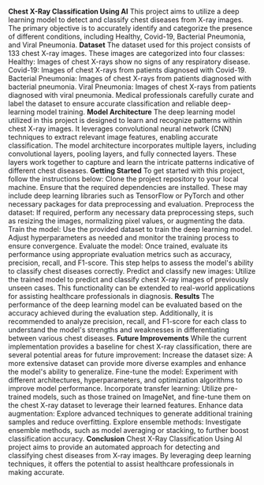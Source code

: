 **Chest X-Ray Classification Using AI**
This project aims to utilize a deep learning model to detect and classify chest diseases from X-ray images. The primary objective is to accurately identify and categorize the presence of different conditions, including Healthy, Covid-19, Bacterial Pneumonia, and Viral Pneumonia.
**Dataset**
The dataset used for this project consists of 133 chest X-ray images. These images are categorized into four classes:
Healthy: Images of chest X-rays show no signs of any respiratory disease.
Covid-19: Images of chest X-rays from patients diagnosed with Covid-19.
Bacterial Pneumonia: Images of chest X-rays from patients diagnosed with bacterial pneumonia.
Viral Pneumonia: Images of chest X-rays from patients diagnosed with viral pneumonia.
Medical professionals carefully curate and label the dataset to ensure accurate classification and reliable deep-learning model training.
**Model Architecture**
The deep learning model utilized in this project is designed to learn and recognize patterns within chest X-ray images. It leverages convolutional neural network (CNN) techniques to extract relevant image features, enabling accurate classification.
The model architecture incorporates multiple layers, including convolutional layers, pooling layers, and fully connected layers. These layers work together to capture and learn the intricate patterns indicative of different chest diseases.
**Getting Started**
To get started with this project, follow the instructions below:
Clone the project repository to your local machine.
Ensure that the required dependencies are installed. These may include deep learning libraries such as TensorFlow or PyTorch and other necessary packages for data preprocessing and evaluation.
Preprocess the dataset: If required, perform any necessary data preprocessing steps, such as resizing the images, normalizing pixel values, or augmenting the data.
Train the model: Use the provided dataset to train the deep learning model. Adjust hyperparameters as needed and monitor the training process to ensure convergence.
Evaluate the model: Once trained, evaluate its performance using appropriate evaluation metrics such as accuracy, precision, recall, and F1-score. This step helps to assess the model's ability to classify chest diseases correctly.
Predict and classify new images: Utilize the trained model to predict and classify chest X-ray images of previously unseen cases. This functionality can be extended to real-world applications for assisting healthcare professionals in diagnosis.
**Results**
The performance of the deep learning model can be evaluated based on the accuracy achieved during the evaluation step. Additionally, it is recommended to analyze precision, recall, and F1-score for each class to understand the model's strengths and weaknesses in differentiating between various chest diseases.
**Future Improvements**
While the current implementation provides a baseline for chest X-ray classification, there are several potential areas for future improvement:
Increase the dataset size: A more extensive dataset can provide more diverse examples and enhance the model's ability to generalize.
Fine-tune the model: Experiment with different architectures, hyperparameters, and optimization algorithms to improve model performance.
Incorporate transfer learning: Utilize pre-trained models, such as those trained on ImageNet, and fine-tune them on the chest X-ray dataset to leverage their learned features.
Enhance data augmentation: Explore advanced techniques to generate additional training samples and reduce overfitting.
Explore ensemble methods: Investigate ensemble methods, such as model averaging or stacking, to further boost classification accuracy.
**Conclusion**
Chest X-Ray Classification Using AI project aims to provide an automated approach for detecting and classifying chest diseases from X-ray images. By leveraging deep learning techniques, it offers the potential to assist healthcare professionals in making accurate.
